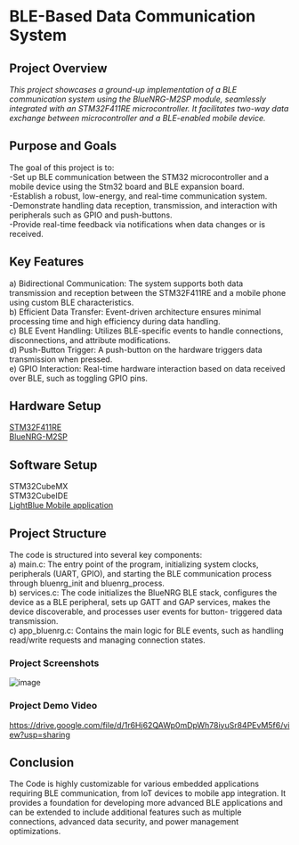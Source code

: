 # **BLE-Based Data Communication System**<br>

## **Project Overview**<br>
_This project showcases a ground-up implementation of a BLE communication system using the BlueNRG-M2SP module, seamlessly integrated with an STM32F411RE microcontroller. It facilitates two-way data exchange between microcontroller and a BLE-enabled mobile device._

## **Purpose and Goals**<br>
The goal of this project is to:<br>
-Set up BLE communication between the STM32 microcontroller and a mobile device using the Stm32 board and BLE expansion board.<br>
-Establish a robust, low-energy, and real-time communication system.<br>
-Demonstrate handling data reception, transmission, and interaction with peripherals such as GPIO and push-buttons.<br>
-Provide real-time feedback via notifications when data changes or is received.<br>

## **Key Features**<br>
a) Bidirectional Communication: The system supports both data transmission and reception between the STM32F411RE and a mobile phone using custom BLE characteristics.<br>
b) Efficient Data Transfer: Event-driven architecture ensures minimal processing time and high efficiency during data handling.<br>
c) BLE Event Handling: Utilizes BLE-specific events to handle connections, disconnections, and attribute modifications.<br>
d) Push-Button Trigger: A push-button on the hardware triggers data transmission when pressed.<br>
e) GPIO Interaction: Real-time hardware interaction based on data received over BLE, such as toggling GPIO pins.<br>

## **Hardware Setup**<br>
[STM32F411RE](https://www.st.com/en/evaluation-tools/nucleo-f411re.html)<br>
[BlueNRG-M2SP](https://www.st.com/en/ecosystems/x-nucleo-bnrg2a1.html) <br>

## **Software Setup** <br>
STM32CubeMX<br>
STM32CubeIDE<br>
[LightBlue Mobile application](https://apps.apple.com/us/app/lightblue/id557428110)<br>


## **Project Structure**<br>
The code is structured into several key components:<br>
a) main.c: The entry point of the program, initializing system clocks, peripherals (UART, GPIO), and starting the BLE communication process through bluenrg_init and bluenrg_process.<br>
b) services.c: The code initializes the BlueNRG BLE stack, configures the device as a BLE peripheral, sets up GATT and GAP services, makes the device discoverable, and processes user events for button- triggered data transmission.<br>
c) app_bluenrg.c: Contains the main logic for BLE events, such as handling read/write requests and managing connection states.<br>   

### Project Screenshots
![image](https://github.com/user-attachments/assets/ae016ae5-5bad-4621-9b97-b13837dc2ab3)

### Project Demo Video
https://drive.google.com/file/d/1r6Hj62QAWp0mDpWh78iyuSr84PEvM5f6/view?usp=sharing

## **Conclusion**<br>
The Code is highly customizable for various embedded applications requiring BLE communication, from IoT devices to mobile app integration. It provides a foundation for developing more advanced BLE applications and can be extended to include additional features such as multiple connections, advanced data security, and power management optimizations.<br>
